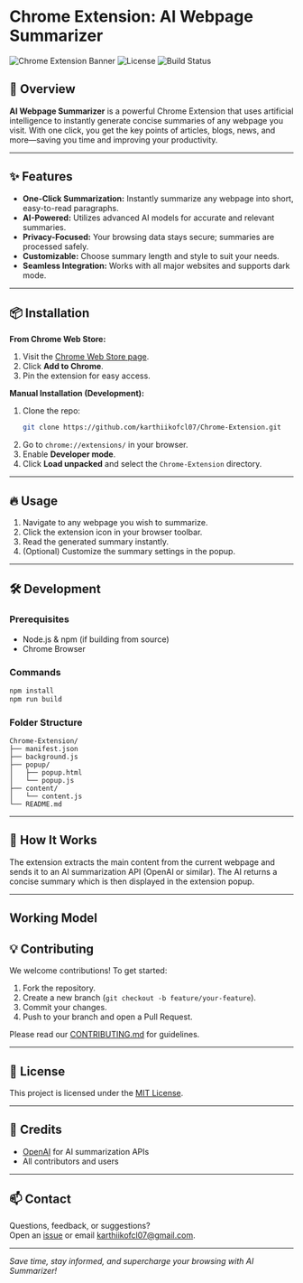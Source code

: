 # Chrome Extension: AI Webpage Summarizer

![Chrome Extension Banner](https://img.shields.io/chrome-web-store/v/your-extension-id?label=Chrome%20Web%20Store)
![License](https://img.shields.io/github/license/karthiikofcl07/Chrome-Extension)
![Build Status](https://img.shields.io/github/workflow/status/karthiikofcl07/Chrome-Extension/CI)

## 🚀 Overview

**AI Webpage Summarizer** is a powerful Chrome Extension that uses artificial intelligence to instantly generate concise summaries of any webpage you visit. With one click, you get the key points of articles, blogs, news, and more—saving you time and improving your productivity.

---

## ✨ Features

- **One-Click Summarization:** Instantly summarize any webpage into short, easy-to-read paragraphs.
- **AI-Powered:** Utilizes advanced AI models for accurate and relevant summaries.
- **Privacy-Focused:** Your browsing data stays secure; summaries are processed safely.
- **Customizable:** Choose summary length and style to suit your needs.
- **Seamless Integration:** Works with all major websites and supports dark mode.

---

## 📦 Installation

**From Chrome Web Store:**

1. Visit the [Chrome Web Store page](https://chrome.google.com/webstore/detail/your-extension-id).
2. Click **Add to Chrome**.
3. Pin the extension for easy access.

**Manual Installation (Development):**

1. Clone the repo:
    ```bash
    git clone https://github.com/karthiikofcl07/Chrome-Extension.git
    ```
2. Go to `chrome://extensions/` in your browser.
3. Enable **Developer mode**.
4. Click **Load unpacked** and select the `Chrome-Extension` directory.

---

## 🔥 Usage

1. Navigate to any webpage you wish to summarize.
2. Click the extension icon in your browser toolbar.
3. Read the generated summary instantly.
4. (Optional) Customize the summary settings in the popup.

---

## 🛠️ Development

### Prerequisites

- Node.js & npm (if building from source)
- Chrome Browser

### Commands

```bash
npm install
npm run build
```

### Folder Structure

```
Chrome-Extension/
├── manifest.json
├── background.js
├── popup/
│   ├── popup.html
│   └── popup.js
├── content/
│   └── content.js
└── README.md
```

---

## 🤖 How It Works

The extension extracts the main content from the current webpage and sends it to an AI summarization API (OpenAI or similar). The AI returns a concise summary which is then displayed in the extension popup.

---


## Working Model


## 💡 Contributing

We welcome contributions! To get started:

1. Fork the repository.
2. Create a new branch (`git checkout -b feature/your-feature`).
3. Commit your changes.
4. Push to your branch and open a Pull Request.

Please read our [CONTRIBUTING.md](CONTRIBUTING.md) for guidelines.

---

## 📝 License

This project is licensed under the [MIT License](LICENSE).

---

## 🙌 Credits

- [OpenAI](https://openai.com/) for AI summarization APIs
- All contributors and users

---

## 📫 Contact

Questions, feedback, or suggestions?  
Open an [issue](https://github.com/karthiikofcl07/Chrome-Extension/issues) or email [karthiikofcl07@gmail.com](mailto:karthiikofcl07@gmail.com).

---

*Save time, stay informed, and supercharge your browsing with AI Summarizer!*
